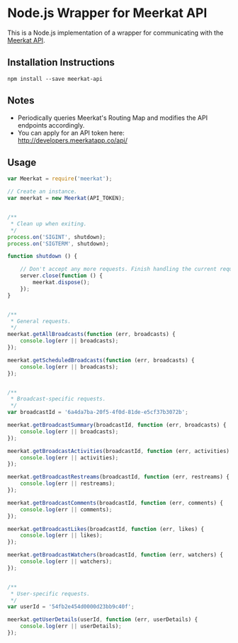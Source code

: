 # Node.js Wrapper for Meerkat API

This is a Node.js implementation of a wrapper for communicating with the
[Meerkat API](http://developers.meerkatapp.co/api/).

## Installation Instructions

`npm install --save meerkat-api`

## Notes

* Periodically queries Meerkat's Routing Map and modifies the API endpoints accordingly.
* You can apply for an API token here: http://developers.meerkatapp.co/api/

## Usage

```javascript
var Meerkat = require('meerkat');

// Create an instance.
var meerkat = new Meerkat(API_TOKEN);


/**
 * Clean up when exiting.
 */
process.on('SIGINT', shutdown);
process.on('SIGTERM', shutdown);

function shutdown () {

	// Don't accept any more requests. Finish handling the current requests.
	server.close(function () {
		meerkat.dispose();
	});
}


/**
 * General requests.
 */
meerkat.getAllBroadcasts(function (err, broadcasts) {
    console.log(err || broadcasts);
});

meerkat.getScheduledBroadcasts(function (err, broadcasts) {
    console.log(err || broadcasts);
});


/**
 * Broadcast-specific requests.
 */
var broadcastId = '6a4da7ba-20f5-4f0d-81de-e5cf37b3072b';

meerkat.getBroadcastSummary(broadcastId, function (err, broadcasts) {
    console.log(err || broadcasts);
});

meerkat.getBroadcastActivities(broadcastId, function (err, activities) {
    console.log(err || activities);
});

meerkat.getBroadcastRestreams(broadcastId, function (err, restreams) {
    console.log(err || restreams);
});

meerkat.getBroadcastComments(broadcastId, function (err, comments) {
    console.log(err || comments);
});

meerkat.getBroadcastLikes(broadcastId, function (err, likes) {
    console.log(err || likes);
});

meerkat.getBroadcastWatchers(broadcastId, function (err, watchers) {
    console.log(err || watchers);
});


/**
 * User-specific requests.
 */
var userId = '54fb2e454d0000d23bb9c40f';

meerkat.getUserDetails(userId, function (err, userDetails) {
    console.log(err || userDetails);
});
```
